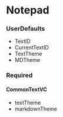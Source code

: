 #  Notepad

### UserDefaults
- TextID
- CurrentTextID
- TextTheme
- MDTheme

### Required

#### CommonTextVC

- textTheme
- markdownTheme

